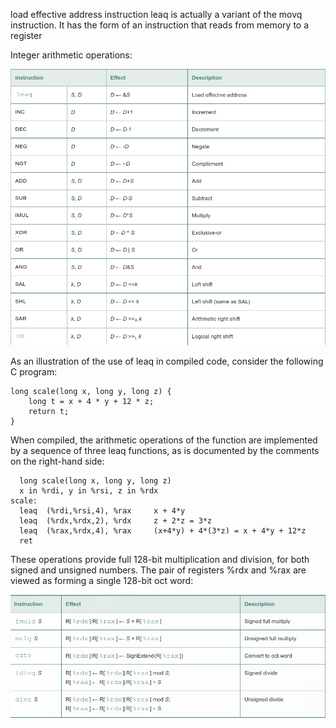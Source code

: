 load effective address instruction leaq is actually a variant of the movq instruction. It has the form of an instruction that reads from memory to a register

Integer arithmetic operations:

![](a.png)

As an illustration of the use of leaq in compiled code, consider the following C program:


	long scale(long x, long y, long z) {
	    long t = x + 4 * y + 12 * z;
	    return t;
	}

When compiled, the arithmetic operations of the function are implemented by a sequence of three leaq functions, as is documented by the comments on the right-hand side:


	  long scale(long x, long y, long z)
	  x in %rdi, y in %rsi, z in %rdx
	scale:
	  leaq	(%rdi,%rsi,4), %rax		x + 4*y
	  leaq	(%rdx,%rdx,2), %rdx		z + 2*z = 3*z
	  leaq	(%rax,%rdx,4), %rax		(x+4*y) + 4*(3*z) = x + 4*y + 12*z
	  ret

These operations provide full 128-bit multiplication and division, for both signed and unsigned numbers. The pair of registers %rdx and %rax are viewed as forming a single 128-bit oct word:

![](b.png)
